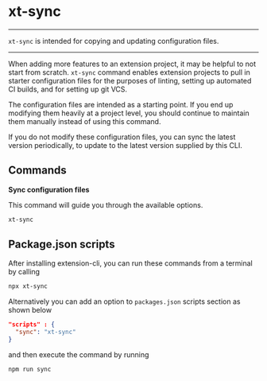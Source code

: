 # xt-sync


* * *

<p class='page-intro'><code>xt-sync</code> is intended for copying and updating 
configuration files.</p>

* * *

When adding more features to an extension project, it may be helpful
to not start from scratch. `xt-sync` command enables extension projects
to pull in starter configuration files for the purposes of linting, 
setting up automated CI builds, and for setting up git VCS.

The configuration files are intended as a starting point. If you
end up modifying them heavily at a project level, you should continue
to maintain them manually instead of using this command.

If you do not modify these configuration files, you can sync the 
latest version periodically, to update to the latest version supplied
by this CLI.

## Commands

**Sync configuration files**

This command will guide you through the available options. 

```bash
xt-sync
```


## Package.json scripts

After installing extension-cli, you can run these commands from a terminal by calling
 
```bash
npx xt-sync
```

Alternatively you can add an option to `packages.json` scripts section as shown below
 
```json
"scripts" : {
  "sync": "xt-sync"
}
```

and then execute the command by running 

```bash
npm run sync
```

